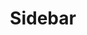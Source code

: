 ---
layout: pattern.njk
tags: 
    - maps_en
    - maps_components_en
    - page
key: sidebar-maps_en
title: Sidebar
parent: components-maps_en
image: maps/overview/sidebar.webp
keywords: sidebar
order: 50
availablelanguages: 
    - de
---